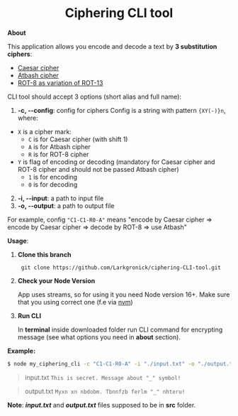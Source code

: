 <h1 align="center">Ciphering CLI tool</h1>

**About**

This application allows you encode and decode a text by **3 substitution ciphers**:

* [Caesar cipher](https://en.wikipedia.org/wiki/Caesar_cipher)
* [Atbash cipher](https://en.wikipedia.org/wiki/Atbash)
* [ROT-8 as variation of ROT-13](https://en.wikipedia.org/wiki/ROT13)

CLI tool should accept 3 options (short alias and full name):

1.  **-c, --config**: config for ciphers
    Config is a string with pattern `{XY(-)}n`, where:
* `X` is a cipher mark:
    * `C` is for Caesar cipher (with shift 1)
    * `A` is for Atbash cipher
    * `R` is for ROT-8 cipher
* `Y` is flag of encoding or decoding (mandatory for Caesar cipher and ROT-8 cipher and should not be passed Atbash cipher)
    * `1` is for encoding
    * `0` is for decoding
2.  **-i, --input**: a path to input file
3.  **-o, --output**: a path to output file

For example, config `"C1-C1-R0-A"` means "encode by Caesar cipher => encode by Caesar cipher => decode by ROT-8 => use Atbash"

**Usage**:
1. **Clone this branch**

   ` git clone https://github.com/Larkgronick/ciphering-CLI-tool.git`

2. **Check your Node Version**

    App uses streams, so for using it you need Node version 16+. Make sure that you using correct one (f.e via [nvm](https://github.com/nvm-sh/nvm))
3. **Run CLI** 

    In **terminal** inside downloaded folder run CLI command for encrypting message (see what options you need in **about** section).

**Example:**

```bash
$ node my_ciphering_cli -c "C1-C1-R0-A" -i "./input.txt" -o "./output.txt"
```

> input.txt
> `This is secret. Message about "_" symbol!`

> output.txt
> `Myxn xn nbdobm. Tbnnfzb ferlm "_" nhteru!`

**Note**: **_input.txt_** and **_output.txt_** files supposed to be in **src** folder.
